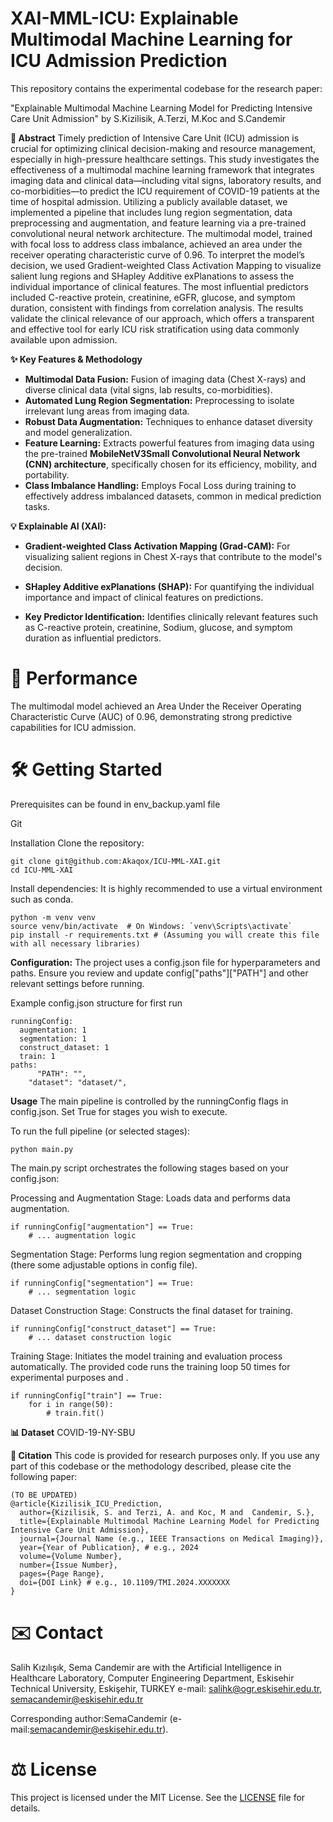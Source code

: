 # XAI-MML-ICU: Explainable Multimodal Machine Learning for ICU Admission Prediction
This repository contains the experimental codebase for the research paper:

"Explainable Multimodal Machine Learning Model for Predicting Intensive Care Unit Admission"
by S.Kizilisik, A.Terzi, M.Koc and S.Candemir

**📄 Abstract**
Timely prediction of Intensive Care Unit (ICU) admission is crucial for optimizing clinical decision-making and resource management, especially in high-pressure healthcare settings. This study investigates the effectiveness of a multimodal machine learning framework that integrates imaging data and clinical data—including vital signs, laboratory results, and co-morbidities—to predict the ICU requirement of COVID-19 patients at the time of hospital admission. Utilizing a publicly available dataset, we implemented a pipeline that includes lung region segmentation, data preprocessing and augmentation, and feature learning via a pre-trained convolutional neural network architecture. The multimodal model, trained with focal loss to address class imbalance, achieved an area under the receiver operating characteristic curve of 0.96. To interpret the model’s decision, we used Gradient-weighted Class Activation Mapping to visualize salient lung regions and SHapley Additive exPlanations to assess the individual importance of clinical features. The most influential predictors included C-reactive protein, creatinine, eGFR, glucose, and symptom duration, consistent with findings from correlation analysis. The results validate the clinical relevance of our approach, which offers a transparent and effective tool for early ICU risk stratification using data commonly available upon admission.

**✨ Key Features & Methodology**
* **Multimodal Data Fusion:** Fusion of imaging data (Chest X-rays) and diverse clinical data (vital signs, lab results, co-morbidities).
* **Automated Lung Region Segmentation:** Preprocessing to isolate irrelevant lung areas from imaging data.
* **Robust Data Augmentation:** Techniques to enhance dataset diversity and model generalization.
* **Feature Learning:** Extracts powerful features from imaging data using the pre-trained **MobileNetV3Small Convolutional Neural Network (CNN) architecture**, specifically chosen for its efficiency, mobility, and portability.
* **Class Imbalance Handling:** Employs Focal Loss during training to effectively address imbalanced datasets, common in medical prediction tasks.

**💡 Explainable AI (XAI):**

* **Gradient-weighted Class Activation Mapping (Grad-CAM):** For visualizing salient regions in Chest X-rays that contribute to the model's decision.

* **SHapley Additive exPlanations (SHAP):** For quantifying the individual importance and impact of clinical features on predictions.

* **Key Predictor Identification:** Identifies clinically relevant features such as C-reactive protein, creatinine, Sodium, glucose, and symptom duration as influential predictors.

# 🚀 Performance
The multimodal model achieved an Area Under the Receiver Operating Characteristic Curve (AUC) of 0.96, demonstrating strong predictive capabilities for ICU admission.

# 🛠️ Getting Started
Prerequisites can be found in env_backup.yaml file

Git

Installation
Clone the repository:
```
git clone git@github.com:Akaqox/ICU-MML-XAI.git
cd ICU-MML-XAI
```

Install dependencies:
It is highly recommended to use a virtual environment such as conda.
```
python -m venv venv
source venv/bin/activate  # On Windows: `venv\Scripts\activate`
pip install -r requirements.txt # (Assuming you will create this file with all necessary libraries)
```
**Configuration:**
The project uses a config.json file for hyperparameters and paths. Ensure you review and update config["paths"]["PATH"] and other relevant settings before running.

Example config.json structure for first run
```
runningConfig:
  augmentation: 1
  segmentation: 1
  construct_dataset: 1
  train: 1
paths:
      "PATH": "",
    "dataset": "dataset/",

```
**Usage**
The main pipeline is controlled by the runningConfig flags in config.json. Set True for stages you wish to execute.

To run the full pipeline (or selected stages):
```
python main.py
```
The main.py script orchestrates the following stages based on your config.json:

Processing and Augmentation Stage: Loads data and performs data augmentation.
```
if runningConfig["augmentation"] == True:
    # ... augmentation logic
```
Segmentation Stage: Performs lung region segmentation and cropping (there some adjustable options in config file).
```
if runningConfig["segmentation"] == True:
    # ... segmentation logic
```
Dataset Construction Stage: Constructs the final dataset for training.
```
if runningConfig["construct_dataset"] == True:
    # ... dataset construction logic
```
Training Stage: Initiates the model training and evaluation process automatically. The provided code runs the training loop 50 times for experimental purposes and .
```
if runningConfig["train"] == True:
    for i in range(50):
        # train.fit()
```
**📊 Dataset**
COVID-19-NY-SBU

**📝 Citation**
This code is provided for research purposes only. If you use any part of this codebase or the methodology described, please cite the following paper:
```
(TO BE UPDATED)
@article{Kizilisik_ICU_Prediction,
  author={Kizilisik, S. and Terzi, A. and Koc, M and  Candemir, S.},
  title={Explainable Multimodal Machine Learning Model for Predicting Intensive Care Unit Admission},
  journal={Journal Name (e.g., IEEE Transactions on Medical Imaging)},
  year={Year of Publication}, # e.g., 2024
  volume={Volume Number},
  number={Issue Number},
  pages={Page Range},
  doi={DOI Link} # e.g., 10.1109/TMI.2024.XXXXXXX
}
```


# ✉️ Contact
Salih Kızılışık, Sema Candemir are with the Artificial Intelligence in
Healthcare Laboratory, Computer Engineering Department, Eskisehir Technical University, Eskişehir, TURKEY e-mail: salihk@ogr.eskisehir.edu.tr,
semacandemir@eskisehir.edu.tr

Corresponding author:SemaCandemir
(e-mail:semacandemir@eskisehir.edu.tr).


# ⚖️ License
This project is licensed under the MIT License. See the [LICENSE](/LICENSE) file for details.
